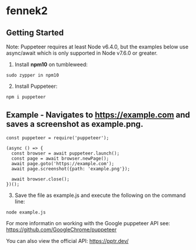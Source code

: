 # fennek2
## Getting Started

Note: Puppeteer requires at least Node v6.4.0, but the examples below use async/await which is only supported in Node v7.6.0 or greater.

1. Install **npm10** on tumbleweed:

`sudo zypper in npm10`

2. Install Puppeteer:

`npm i puppeteer`

## Example - Navigates to https://example.com and saves a screenshot as example.png.

```
const puppeteer = require('puppeteer');

(async () => {
  const browser = await puppeteer.launch();
  const page = await browser.newPage();
  await page.goto('https://example.com');
  await page.screenshot({path: 'example.png'});

  await browser.close();
})();
```

3. Save the file as example.js and execute the following on the command line:

`node example.js`


For more informatin on working with the Google puppeteer API see:
https://github.com/GoogleChrome/puppeteer

You can also view the official API: 
https://pptr.dev/
